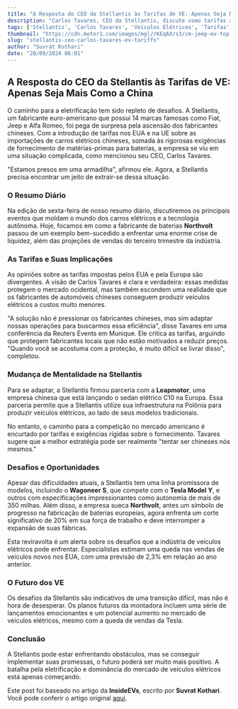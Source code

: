 ```yaml
---
title: "A Resposta do CEO da Stellantis às Tarifas de VE: Apenas Seja Mais Como a China"
description: "Carlos Tavares, CEO da Stellantis, discute como tarifas afetam a competição no mercado de veículos elétricos e como a empresa pretende adotar uma mentalidade de baixo custo."
tags: ['Stellantis', 'Carlos Tavares', 'Veículos Elétricos', 'Tarifas', 'Indústria Automotiva']
thumbnail: "https://cdn.motor1.com/images/mgl/rKEqAX/s3/cm-jeep-ev-top.jpg"
slug: "stellantis-ceo-carlos-tavares-ev-tariffs"
author: "Suvrat Kothari"
date: "28/09/2024 06:01"
---
```


## A Resposta do CEO da Stellantis às Tarifas de VE: Apenas Seja Mais Como a China

O caminho para a eletrificação tem sido repleto de desafios. A Stellantis, um fabricante euro-americano que possui 14 marcas famosas como Fiat, Jeep e Alfa Romeo, foi pega de surpresa pela ascensão dos fabricantes chineses. Com a introdução de tarifas nos EUA e na UE sobre as importações de carros elétricos chineses, somada às rigorosas exigências de fornecimento de matérias-primas para baterias, a empresa se viu em uma situação complicada, como mencionou seu CEO, Carlos Tavares.  

"Estamos presos em uma armadilha", afirmou ele. Agora, a Stellantis precisa encontrar um jeito de extrair-se dessa situação.

### O Resumo Diário

Na edição de sexta-feira de nosso resumo diário, discutiremos os principais eventos que moldam o mundo dos carros elétricos e a tecnologia autônoma. Hoje, focamos em como a fabricante de baterias **Northvolt** passou de um exemplo bem-sucedido a enfrentar uma enorme crise de liquidez, além das projeções de vendas do terceiro trimestre da indústria.

### As Tarifas e Suas Implicações

As opiniões sobre as tarifas impostas pelos EUA e pela Europa são divergentes. A visão de Carlos Tavares é clara e verdadeira: essas medidas protegem o mercado ocidental, mas também escondem uma realidade que os fabricantes de automóveis chineses conseguem produzir veículos elétricos a custos muito menores.

"A solução não é pressionar os fabricantes chineses, mas sim adaptar nossas operações para buscarmos essa eficiência", disse Tavares em uma conferência da Reuters Events em Munique. Ele critica as tarifas, arguindo que protegem fabricantes locais que não estão motivados a reduzir preços. "Quando você se acostuma com a proteção, é muito difícil se livrar disso", completou.

### Mudança de Mentalidade na Stellantis

Para se adaptar, a Stellantis firmou parceria com a **Leapmotor**, uma empresa chinesa que está lançando o sedan elétrico C10 na Europa. Essa parceria permite que a Stellantis utilize sua infraestrutura na Polônia para produzir veículos elétricos, ao lado de seus modelos tradicionais.

No entanto, o caminho para a competição no mercado americano é encurtado por tarifas e exigências rígidas sobre o fornecimento. Tavares sugere que a melhor estratégia pode ser realmente "tentar ser chineses nós mesmos."

### Desafios e Oportunidades

Apesar das dificuldades atuais, a Stellantis tem uma linha promissora de modelos, incluindo o **Wagoneer S**, que compete com o **Tesla Model Y**, e outros com especificações impressionantes como autonomia de mais de 350 milhas. Além disso, a empresa sueca **Northvolt**, antes um símbolo de progresso na fabricação de baterias europeias, agora enfrenta um corte significativo de 20% em sua força de trabalho e deve interromper a expansão de suas fábricas.

Esta reviravolta é um alerta sobre os desafios que a indústria de veículos elétricos pode enfrentar. Especialistas estimam uma queda nas vendas de veículos novos nos EUA, com uma previsão de 2,3% em relação ao ano anterior.

### O Futuro dos VE

Os desafios da Stellantis são indicativos de uma transição difícil, mas não é hora de desesperar. Os planos futuros da montadora incluem uma série de lançamentos emocionantes e um potencial aumento no mercado de veículos elétricos, mesmo com a queda de vendas da Tesla.

### Conclusão

A Stellantis pode estar enfrentando obstáculos, mas se conseguir implementar suas promessas, o futuro poderá ser muito mais positivo. A batalha pela eletrificação e dominância do mercado de veículos elétricos está apenas começando.  

Este post foi baseado no artigo da **InsideEVs**, escrito por **Suvrat Kothari**. Você pode conferir o artigo original [aqui](https://insideevs.com/news/735382/stellantis-ceo-carlos-tavares-ev-tariffs/).